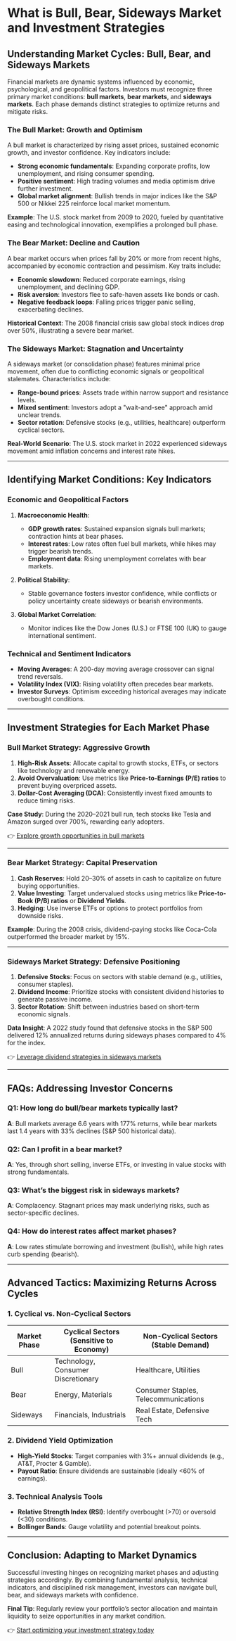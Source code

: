 # What is Bull, Bear, Sideways Market and Investment Strategies  

## Understanding Market Cycles: Bull, Bear, and Sideways Markets  

Financial markets are dynamic systems influenced by economic, psychological, and geopolitical factors. Investors must recognize three primary market conditions: **bull markets**, **bear markets**, and **sideways markets**. Each phase demands distinct strategies to optimize returns and mitigate risks.  

### The Bull Market: Growth and Optimism  

A bull market is characterized by rising asset prices, sustained economic growth, and investor confidence. Key indicators include:  
- **Strong economic fundamentals**: Expanding corporate profits, low unemployment, and rising consumer spending.  
- **Positive sentiment**: High trading volumes and media optimism drive further investment.  
- **Global market alignment**: Bullish trends in major indices like the S&P 500 or Nikkei 225 reinforce local market momentum.  

**Example**: The U.S. stock market from 2009 to 2020, fueled by quantitative easing and technological innovation, exemplifies a prolonged bull phase.  

### The Bear Market: Decline and Caution  

A bear market occurs when prices fall by 20% or more from recent highs, accompanied by economic contraction and pessimism. Key traits include:  
- **Economic slowdown**: Reduced corporate earnings, rising unemployment, and declining GDP.  
- **Risk aversion**: Investors flee to safe-haven assets like bonds or cash.  
- **Negative feedback loops**: Falling prices trigger panic selling, exacerbating declines.  

**Historical Context**: The 2008 financial crisis saw global stock indices drop over 50%, illustrating a severe bear market.  

### The Sideways Market: Stagnation and Uncertainty  

A sideways market (or consolidation phase) features minimal price movement, often due to conflicting economic signals or geopolitical stalemates. Characteristics include:  
- **Range-bound prices**: Assets trade within narrow support and resistance levels.  
- **Mixed sentiment**: Investors adopt a "wait-and-see" approach amid unclear trends.  
- **Sector rotation**: Defensive stocks (e.g., utilities, healthcare) outperform cyclical sectors.  

**Real-World Scenario**: The U.S. stock market in 2022 experienced sideways movement amid inflation concerns and interest rate hikes.  

---

## Identifying Market Conditions: Key Indicators  

### Economic and Geopolitical Factors  

1. **Macroeconomic Health**:  
   - **GDP growth rates**: Sustained expansion signals bull markets; contraction hints at bear phases.  
   - **Interest rates**: Low rates often fuel bull markets, while hikes may trigger bearish trends.  
   - **Employment data**: Rising unemployment correlates with bear markets.  

2. **Political Stability**:  
   - Stable governance fosters investor confidence, while conflicts or policy uncertainty create sideways or bearish environments.  

3. **Global Market Correlation**:  
   - Monitor indices like the Dow Jones (U.S.) or FTSE 100 (UK) to gauge international sentiment.  

### Technical and Sentiment Indicators  

- **Moving Averages**: A 200-day moving average crossover can signal trend reversals.  
- **Volatility Index (VIX)**: Rising volatility often precedes bear markets.  
- **Investor Surveys**: Optimism exceeding historical averages may indicate overbought conditions.  

---

## Investment Strategies for Each Market Phase  

### Bull Market Strategy: Aggressive Growth  

1. **High-Risk Assets**: Allocate capital to growth stocks, ETFs, or sectors like technology and renewable energy.  
2. **Avoid Overvaluation**: Use metrics like **Price-to-Earnings (P/E) ratios** to prevent buying overpriced assets.  
3. **Dollar-Cost Averaging (DCA)**: Consistently invest fixed amounts to reduce timing risks.  

**Case Study**: During the 2020–2021 bull run, tech stocks like Tesla and Amazon surged over 700%, rewarding early adopters.  

👉 [Explore growth opportunities in bull markets](https://bit.ly/okx-bonus)  

---

### Bear Market Strategy: Capital Preservation  

1. **Cash Reserves**: Hold 20–30% of assets in cash to capitalize on future buying opportunities.  
2. **Value Investing**: Target undervalued stocks using metrics like **Price-to-Book (P/B) ratios** or **Dividend Yields**.  
3. **Hedging**: Use inverse ETFs or options to protect portfolios from downside risks.  

**Example**: During the 2008 crisis, dividend-paying stocks like Coca-Cola outperformed the broader market by 15%.  

---

### Sideways Market Strategy: Defensive Positioning  

1. **Defensive Stocks**: Focus on sectors with stable demand (e.g., utilities, consumer staples).  
2. **Dividend Income**: Prioritize stocks with consistent dividend histories to generate passive income.  
3. **Sector Rotation**: Shift between industries based on short-term economic signals.  

**Data Insight**: A 2022 study found that defensive stocks in the S&P 500 delivered 12% annualized returns during sideways phases compared to 4% for the index.  

👉 [Leverage dividend strategies in sideways markets](https://bit.ly/okx-bonus)  

---

## FAQs: Addressing Investor Concerns  

### Q1: How long do bull/bear markets typically last?  
**A**: Bull markets average 6.6 years with 177% returns, while bear markets last 1.4 years with 33% declines (S&P 500 historical data).  

### Q2: Can I profit in a bear market?  
**A**: Yes, through short selling, inverse ETFs, or investing in value stocks with strong fundamentals.  

### Q3: What’s the biggest risk in sideways markets?  
**A**: Complacency. Stagnant prices may mask underlying risks, such as sector-specific declines.  

### Q4: How do interest rates affect market phases?  
**A**: Low rates stimulate borrowing and investment (bullish), while high rates curb spending (bearish).  

---

## Advanced Tactics: Maximizing Returns Across Cycles  

### 1. Cyclical vs. Non-Cyclical Sectors  

| Market Phase | Cyclical Sectors (Sensitive to Economy) | Non-Cyclical Sectors (Stable Demand) |  
|--------------|------------------------------------------|----------------------------------------|  
| Bull         | Technology, Consumer Discretionary       | Healthcare, Utilities                  |  
| Bear         | Energy, Materials                        | Consumer Staples, Telecommunications   |  
| Sideways     | Financials, Industrials                  | Real Estate, Defensive Tech            |  

### 2. Dividend Yield Optimization  

- **High-Yield Stocks**: Target companies with 3%+ annual dividends (e.g., AT&T, Procter & Gamble).  
- **Payout Ratio**: Ensure dividends are sustainable (ideally <60% of earnings).  

### 3. Technical Analysis Tools  

- **Relative Strength Index (RSI)**: Identify overbought (>70) or oversold (<30) conditions.  
- **Bollinger Bands**: Gauge volatility and potential breakout points.  

---

## Conclusion: Adapting to Market Dynamics  

Successful investing hinges on recognizing market phases and adjusting strategies accordingly. By combining fundamental analysis, technical indicators, and disciplined risk management, investors can navigate bull, bear, and sideways markets with confidence.  

**Final Tip**: Regularly review your portfolio’s sector allocation and maintain liquidity to seize opportunities in any market condition.  

👉 [Start optimizing your investment strategy today](https://bit.ly/okx-bonus)